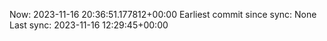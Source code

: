 Now: 2023-11-16 20:36:51.177812+00:00 Earliest commit since sync: None Last sync: 2023-11-16 12:29:45+00:00
